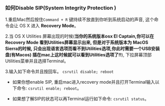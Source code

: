 ### 如何Disable SIP(System Integrity Protection )

1.重启Mac然后按住`Command + R` 键持续不放直到你听到系统启动的声音, 这个命令会让 OS X 进入 **Recovery Mode**。

2.当 OS X Utilities 屏幕出现的时候(**当你的系统版本osx EI Captain,你可以在Recovery Mode 看到Utilities屏幕显示出来, 但是对于系统版本为 MacOS Sierra的时候, 只会出现语言选项而看不到Utilities选项,你此时需要一个USB安装盘(有Macos) 插在mac上这时候就可以看到Utilities选项了!!**), 下拉屏幕顶部Utilities菜单并且选择Terminal。

3.输入如下命令并且按回车。 `csrutil disable; reboot`

* 如果你想enable SIP, 重启mac进入recovery mode并且打开Terminal输入以下命令: `csrutil enable; reboot`。

* 如果想了解SIP的状态可以再Terminal运行如下命令: `csrutil status`。

